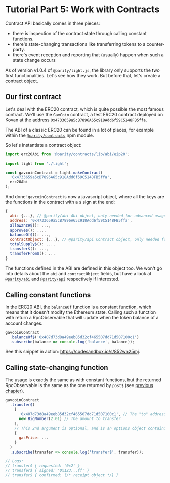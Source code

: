 # Tutorial Part 5: Work with Contracts

Contract API basically comes in three pieces:

- there is inspection of the contract state through calling constant functions.
- there's state-changing transactions like transferring tokens to a counter-party.
- there's event reception and reporting that (usually) happen when such a state change occurs

As of version v1.0.4 of `@parity/light.js`, the library only supports the two first functionalities. Let's see how they work. But before that, let's create a contract object.

## Our first contract

Let's deal with the ERC20 contract, which is quite possible the most famous contract. We'll use the `GavCoin` contract, a test ERC20 contract deployed on Kovan at the address `0x4733659a5cB7896A65c918Add6f59C5148FB5ffa`.

The ABI of a classic ERC20 can be found in a lot of places, for example within the [`@parity/contracts`](https://github.com/paritytech/js-libs/tree/master/packages/contracts) npm module.

So let's instantiate a contract object:

```javascript
import erc20Abi from '@parity/contracts/lib/abi/eip20';

import light from './light';

const gavcoinContract = light.makeContract(
  '0x4733659a5cB7896A65c918Add6f59C5148FB5ffa',
  erc20Abi
);
```

And done! `gavcoinContract` is now a javascript object, where all the keys are the functions in the contract with a `$` sign at the end:

```javascript
{
  abi: {...}, // @parity/abi Abi object, only needed for advanced usage
  address: '0x4733659a5cB7896A65c918Add6f59C5148FB5ffa',
  allowance$(): ...,
  approve$(): ...,
  balanceOf$(): ...,
  contractObject: {...}, // @parity/api Contract object, only needed for advanced usage
  totalSupply$(): ...,
  transfer$(): ...,
  transferFrom$(): ...
}
```

The functions defined in the ABI are defined in this object too. We won't go into details about the `abi` and `contractObject` fields, but have a look at [`@parity/abi`](https://github.com/paritytech/js-libs/tree/master/packages/abi) and [`@parity/api`](https://github.com/paritytech/js-libs/tree/master/packages/api) respectively if interested.

## Calling constant functions

In the ERC20 ABI, the `balanceOf` function is a constant function, which means that it doesn't modify the Ethereum state. Calling such a function with return a RpcObservable that will update when the token balance of a account changes.

```javascript
gavcoinContract
  .balanceOf$('0x407d73d8a49eeb85d32cf465507dd71d507100c1')
  .subscribe(balance => console.log('balance', balance));
```

See this snippet in action: https://codesandbox.io/s/852wn25mj.

## Calling state-changing function

The usage is exactly the same as with constant functions, but the returned RpcObservable is the same as the one returned by `post$` (see [previous chapter](/guides/tutorial4-send-a-transaction.html)).

```javascript
gavcoinContract
  .transfer$(
    [
      '0x407d73d8a49eeb85d32cf465507dd71d507100c1', // The "to" address
      new BigNumber(2.01) // The amount to transfer
    ],
    // This 2nd argument is optional, and is an options object containing the following fields:
    {
      gasPrice: ...
    }
  )
  .subscribe(transfer => console.log('transfer$', transfer));

// Logs:
// transfer$ { requested: '0x2' }
// transfer$ { signed: '0x123...ff' }
// transfer$ { confirmed: {/* receipt object */} }
```
